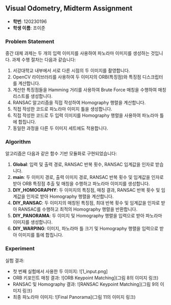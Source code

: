 ## Visual Odometry, Midterm Assignment

- **학번**: 120230196
- **학생 이름**: 조이준

### Problem Statement
중간 대체 과제는 두 개의 입력 이미지를 사용하여 파노라마 이미지를 생성하는 것입니다. 과제 수행 절차는 다음과 같습니다:
1. 서강대학교 내부에서 서로 다른 시점의 두 이미지를 촬영합니다.
2. OpenCV 라이브러리를 사용하여 두 이미지의 ORB(특징점)와 특징점 디스크립터를 계산합니다.
3. 계산한 특징점들을 Hamming 거리를 사용하여 Brute Force 매칭을 수행하여 매칭 리스트를 생성합니다.
4. RANSAC 알고리즘을 직접 작성하여 Homography 행렬을 계산합니다.
5. 직접 작성한 코드로 파노라마 이미지 틀을 생성합니다.
6. 직접 작성한 코드로 두 입력 이미지를 Homography 행렬을 사용하여 파노라마 틀에 합칩니다.
7. 동일한 과정을 다른 두 이미지 세트에도 적용합니다.

### Algorithm
알고리즘은 다음과 같은 함수 기반 모듈화로 구현되었습니다:

1. **Global**: 입력 및 출력 경로, RANSAC 반복 횟수, RANSAC 임계값을 인자로 받습니다.
2. **main**: 두 이미지 경로, 출력 이미지 경로, RANSAC 반복 횟수 및 임계값을 인자로 받아 ORB 특징점 추출 및 매칭을 수행하고 파노라마 이미지를 생성합니다.
3. **DIY_HOMOGRAPHY**: 두 이미지의 특징점, 매칭 결과, RANSAC 반복 횟수 및 임계값을 인자로 받아 Homography 행렬을 계산합니다.
4. **DIY_RANSAC**: 두 이미지의 매칭된 특징점, 최대 반복 횟수 및 임계값을 인자로 받아 RANSAC를 수행하고 최적의 Homography 행렬을 반환합니다.
5. **DIY_PANORAMA**: 두 이미지 및 Homography 행렬을 입력으로 받아 파노라마 이미지를 생성합니다.
6. **DIY_WARPING**: 이미지, 파노라마 틀 크기 및 Homography 행렬을 입력으로 받아 이미지를 틀에 합칩니다.

### Experiment
실험 결과:
- 첫 번째 실험에서 사용한 두 이미지:
![1_input.png]
- ORB 키포인트 매칭 결과:
![ORB Keypoint Matching](그림 8의 이미지 링크)
- RANSAC 및 Homography 결과:
![RANSAC Keypoint Matching](그림 9의 이미지 링크)
- 최종 파노라마 이미지:
![Final Panorama](그림 11의 이미지 링크)
